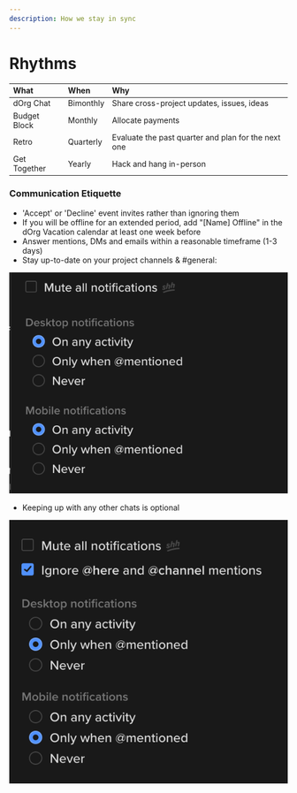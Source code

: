 ```yaml
---
description: How we stay in sync
---
```


# Rhythms

| What | When | Why |
| :--- | :--- | :--- |
| dOrg Chat | Bimonthly | Share cross-project updates, issues, ideas |
| Budget Block | Monthly | Allocate payments |
| Retro | Quarterly | Evaluate the past quarter and plan for the next one |
| Get Together | Yearly | Hack and hang in-person |

### Communication Etiquette

* 'Accept' or 'Decline' event invites rather than ignoring them
* If you will be offline for an extended period, add "\[Name\] Offline" in the dOrg Vacation calendar at least one week before
* Answer mentions, DMs and emails within a reasonable timeframe \(1-3 days\)
* Stay up-to-date on your project channels & \#general:

![](../.gitbook/assets/rec1%20%281%29.png)

* Keeping up with any other chats is optional

![](../.gitbook/assets/rec2%20%281%29.png)



